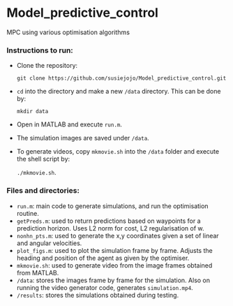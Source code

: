 # Model_predictive_control

MPC using various optimisation algorithms

### Instructions to run:

- Clone the repository:

  `git clone https://github.com/susiejojo/Model_predictive_control.git`
  
- `cd` into the directory and make a new `/data` directory. This can be done by:

  `mkdir data`
  
- Open in MATLAB and execute `run.m`.
- The simulation images are saved under `/data`. 
- To generate videos, copy `mkmovie.sh` into the `/data` folder and execute the shell script by:

  `./mkmovie.sh`.

### Files and directories:

- `run.m`: main code to generate simulations, and run the optimisation routine.
- `getPreds.m`: used to return predictions based on waypoints for a prediction horizon. Uses L2 norm for cost, L2 regularisation of w.
- `nonhn_pts.m`: used to generate the x,y coordinates given a set of linear and angular velocities.
- `plot_figs.m`: used to plot the simulation frame by frame. Adjusts the heading and position of the agent as given by the optimiser.
- `mkmovie.sh`: used to generate video from the image frames obtained from MATLAB.
- `/data`: stores the images frame by frame for the simulation. Also on running the video generator code, generates `simulation.mp4`.
- `/results`: stores the simulations obtained during testing. 
